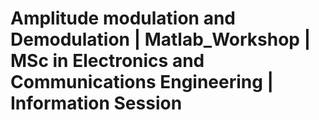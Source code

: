 # Amplitude modulation and Demodulation | Matlab_Workshop | MSc in Electronics and Communications Engineering | Information Session
